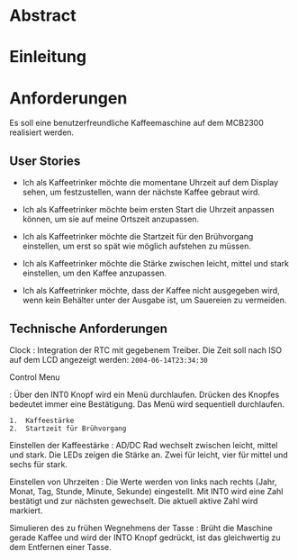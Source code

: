 Abstract
========

Einleitung
==========

Anforderungen
=============

Es soll eine benutzerfreundliche Kaffeemaschine auf dem MCB2300
realisiert werden.

User Stories
------------

-   Ich als Kaffeetrinker möchte die momentane Uhrzeit auf dem Display
    sehen, um festzustellen, wann der nächste Kaffee gebraut wird.

-   Ich als Kaffeetrinker möchte beim ersten Start die Uhrzeit anpassen
    können, um sie auf meine Ortszeit anzupassen.

-   Ich als Kaffeetrinker möchte die Startzeit für den Brühvorgang
    einstellen, um erst so spät wie möglich aufstehen zu müssen.

-   Ich als Kaffeetrinker möchte die Stärke zwischen leicht, mittel und
    stark einstellen, um den Kaffee anzupassen.

-   Ich als Kaffeetrinker möchte, dass der Kaffee nicht ausgegeben wird,
    wenn kein Behälter unter der Ausgabe ist, um Sauereien zu vermeiden.

Technische Anforderungen
------------------------

Clock
:   Integration der RTC mit gegebenem Treiber. Die Zeit soll nach ISO
    auf dem LCD angezeigt werden: `2004-06-14T23:34:30`

Control Menu

:   Über den INT0 Knopf wird ein Menü durchlaufen. Drücken des Knopfes
    bedeutet immer eine Bestätigung. Das Menü wird
    sequentiell durchlaufen.

    1.  Kaffeestärke
    2.  Startzeit für Brühvorgang

Einstellen der Kaffeestärke
:   AD/DC Rad wechselt zwischen leicht, mittel und stark. Die LEDs
    zeigen die Stärke an. Zwei für leicht, vier für mittel und sechs
    für stark.

Einstellen von Uhrzeiten
:   Die Werte werden von links nach rechts (Jahr, Monat, Tag, Stunde,
    Minute, Sekunde) eingestellt. Mit INT0 wird eine Zahl bestätigt und
    zur nächsten gewechselt. Die aktuell aktive Zahl wird markiert.

Simulieren des zu frühen Wegnehmens der Tasse
:   Brüht die Maschine gerade Kaffee und wird der INTO Knopf gedrückt,
    ist das gleichwertig zu dem Entfernen einer Tasse.


